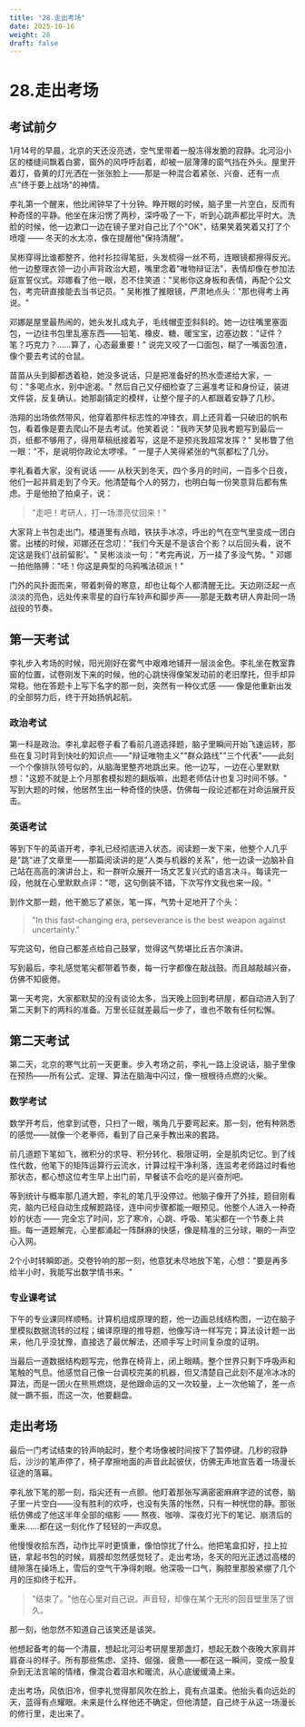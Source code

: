 ```yaml
---
title: "28.走出考场"
date: 2025-10-16
weight: 28
draft: false
---
```



# 28.走出考场

## 考试前夕

1月14号的早晨，北京的天还没亮透，空气里带着一股冻得发脆的寂静。北河沿小区的楼缝间飘着白雾，窗外的风呼呼刮着，却被一层薄薄的窗气挡在外头。屋里开着灯，昏黄的灯光洒在一张张脸上——那是一种混合着紧张、兴奋、还有一点点"终于要上战场"的神情。

李礼第一个醒来，他比闹钟早了十分钟。睁开眼的时候，脑子里一片空白，反而有种奇怪的平静。他坐在床沿愣了两秒，深呼吸了一下，听到心跳声都比平时大。洗脸的时候，他一边漱口一边在镜子里对自己比了个"OK"，结果笑着笑着又打了个喷嚏 —— 冬天的水太凉，像在提醒他"保持清醒"。

吴彬穿得比谁都整齐，他衬衫拉得笔挺，头发梳得一丝不苟，连眼镜都擦得反光。他一边整理衣领一边小声背政治大题，嘴里念着"唯物辩证法"，表情却像在参加法庭宣誓仪式。邓娜看了他一眼，忍不住笑道："吴彬你这身板和表情，再配个公文包，考完研直接能去当书记员。" 吴彬推了推眼镜，严肃地点头："那也得考上再说。"

邓娜是屋里最热闹的，她头发扎成丸子，毛线帽歪歪斜斜的。她一边往嘴里塞面包，一边往书包里乱塞东西——铅笔、橡皮、糖、暖宝宝，边塞边数："证件？笔？巧克力？……算了，心态最重要！" 说完又咬了一口面包，糊了一嘴面包渣，像个要去考试的仓鼠。

苗苗从头到脚都透着稳，她没多说话，只是把准备好的热水壶递给大家，一句："多喝点水，别中途渴。" 然后自己又仔细检查了三遍准考证和身份证，装进文件袋，反复确认。她那副镇定的模样，让整个屋子的人都跟着安静了几秒。

浩翔的出场依然带风，他穿着那件标志性的冲锋衣，肩上还背着一只破旧的帆布包，看着像是要去爬山不是去考试。他笑着说："我昨天梦见我考题写到最后一页，纸都不够用了，得用草稿纸接着写，这是不是预兆我超常发挥？" 吴彬瞥了他一眼："不，是说明你政论太啰嗦。" 一屋子人笑得紧张的气氛都松了几分。

李礼看着大家，没有说话 —— 从秋天到冬天，四个多月的时间，一百多个日夜，他们一起并肩走到了今天。他清楚每个人的努力，也明白每一份笑意背后都有焦虑。于是他拍了拍桌子，说：

> "走吧！考研人，打一场漂亮仗回来！"

大家背上书包走出门。楼道里有点暗，铁扶手冰凉，呼出的气在空气里变成一团白雾。出楼的时候，邓娜还在念叨："我们今天是不是该合个影？以后回头看，说不定这是我们'战前留影'。" 吴彬淡淡一句："考完再说，万一挂了多没气势。" 邓娜一拍他胳膊："呸！你这是典型的乌鸦嘴法硕派！"

门外的风扑面而来，带着刺骨的寒意，却也让每个人都清醒无比。天边刚泛起一点淡淡的亮色，远处传来零星的自行车铃声和脚步声——那是无数考研人奔赴同一场战役的节奏。

## 第一天考试

李礼步入考场的时候，阳光刚好在雾气中艰难地铺开一层淡金色。李礼坐在教室靠窗的位置，试卷刚发下来的时候，他的心跳快得像架发动前的老旧摩托，但手却异常稳。他在答题卡上写下名字的那一刻，突然有一种仪式感 —— 像是他重新出发的全部努力后，终于开始扬帆起航。

### 政治考试

第一科是政治。李礼拿起卷子看了看前几道选择题，脑子里瞬间开始飞速运转，那些在复习时背到快吐的知识点——"辩证唯物主义""群众路线""三个代表"——此刻一个个像排队领号似的，从脑海里整齐地跳出来。他一边写，一边在心里默默想："这题不就是上个月那套模拟题的翻版嘛，出题老师估计也复习时间不够。" 写到大题的时候，他居然生出一种奇怪的快感，仿佛每一段论述都在对命运展开反击。

### 英语考试

等到下午的英语开考，李礼已经彻底进入状态。阅读题一发下来，他整个人几乎是"跳"进了文章里——那篇阅读讲的是"人类与机器的关系"，他一边读一边脑补自己站在高高的演讲台上，和一群听众展开一场文艺复兴式的语言决斗。每读完一段，他就在心里默默点评："嗯，这句倒装不错，下次写作文我也来一段。"

到作文那一题，他干脆忘了紧张，笔一挥，气势十足地开了个头：

> "In this fast-changing era, perseverance is the best weapon against uncertainty."

写完这句，他自己都差点给自己鼓掌，觉得这气势堪比丘吉尔演讲。

写到最后，李礼感觉笔尖都带着节奏，每一行字都像在敲战鼓。而且越敲越兴奋，仿佛不知疲倦。

第一天考完，大家都默契的没有谈论太多，当天晚上回到考研屋，都自动进入到了第二天剩下的两科的准备。万里长征就差最后一步了，谁也不敢有任何松懈。

## 第二天考试

第二天，北京的寒气比前一天更重。步入考场之前，李礼一路上没说话，脑子里像在预热——所有公式、定理、算法在脑海中闪过，像一根根待点燃的火柴。

### 数学考试

数学开考后，他拿到试卷，只扫了一眼，嘴角几乎要弯起来。那一刻，他有种熟悉的感觉——就像一个老拳师，看到了自己亲手教出来的套路。

前几道题下笔如飞，微积分的求导、积分转化、极限证明，全是肌肉记忆。到了线性代数，他笔下的矩阵运算行云流水，计算过程干净利落，连监考老师路过时看他那状态，都心想这位考生早上出门前，早餐该不会吃的是兴奋剂吧。

等到统计与概率那几道大题，李礼的笔几乎没停过。他脑子像开了外挂，题目刚看完，脑内已经自动生成解题路径，连中间步骤都能一眼预见。他整个人进入一种奇妙的状态 —— 完全忘了时间，忘了寒冷，心跳、呼吸、笔尖都在一个节奏上共振。每一道题解完，心里都涌起一阵酥麻的快感，像是精准的三分球，唰的一声空心入网。

2个小时转瞬即逝。交卷铃响的那一刻，他意犹未尽地放下笔，心想："要是再多给半小时，我能写出数学情书来。"

### 专业课考试

下午的专业课同样顺畅。计算机组成原理的题，他一边画总线结构图，一边在脑子里模拟数据流转的过程；编译原理的推导题，他像写诗一样写完；算法设计题一出来，他几乎没犹豫，直接选了最优解法，还顺手写上时间复杂度的证明。

当最后一道数据结构题写完，他靠在椅背上，闭上眼睛。整个世界只剩下呼吸声和笔触的气息。他感觉自己像一台调校完美的机器，但又清楚自己此刻不是冷冰冰的算法，而是一团火在熊熊燃烧，是他跟命运的又一次较量，上一次他输了，差一点就一蹶不振，而这一次，他要翻盘。

## 走出考场

最后一门考试结束的铃声响起时，整个考场像被时间按下了暂停键。几秒的寂静后，沙沙的笔声停了，椅子摩擦地面的声音此起彼伏，仿佛无声地宣告着一场漫长征途的落幕。

李礼放下笔的那一刻，指尖还有一点颤。他盯着那张写满密密麻麻字迹的试卷，脑子里一片空白——没有胜利的欢呼，也没有失落的怅然，只有一种恍惚的静。那张纸仿佛成了他这半年全部的缩影 —— 熬夜、咖啡、深夜灯光下的笔记、崩溃后的重来……都在这一刻化作了轻轻的一声叹息。

他慢慢收拾东西，动作比平时更慎重，像怕惊扰了什么。他把笔盒扣好，拉上拉链，拿起书包的时候，肩膀却忽然感觉轻了。走出考场，冬天的阳光正透过高楼的缝隙落在操场上，雪后的空气干净得刺眼。他深吸一口气，胸腔里那股紧绷了几个月的压抑终于松开。

> "结束了。"他在心里对自己说。声音轻，却像在某个无形的回音壁里荡了很久。

那一刻，他忽然不知道自己该笑还是该哭。

他想起备考的每一个清晨，想起北河沿考研屋里那盏灯，想起无数个夜晚大家肩并肩奋斗的样子。所有那些焦虑、坚持、倔强、疲惫——都在这一瞬间，变成一股复杂到无法言喻的情绪，像混合着泪水和暖流，从心底缓缓涌上来。

走出考场，风依旧冷，但李礼觉得那风吹在脸上，竟有点温柔。他抬头看向远处的天，蓝得有点耀眼。未来是什么样他还不确定，但他清楚，自己终于从这一场漫长的修行里，走出来了。
